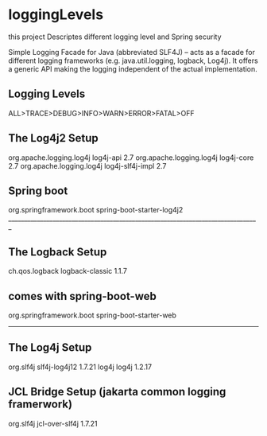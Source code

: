 # loggingLevels
this project Descriptes different logging level and Spring security

Simple Logging Facade for Java (abbreviated SLF4J) – acts as a facade for different logging frameworks (e.g. java.util.logging, logback, Log4j). It offers a generic API making the logging independent of the actual implementation.

Logging Levels
--------------

ALL>TRACE>DEBUG>INFO>WARN>ERROR>FATAL>OFF

The Log4j2 Setup
----------------

<dependency>
    <groupId>org.apache.logging.log4j</groupId>
    <artifactId>log4j-api</artifactId>
    <version>2.7</version>
</dependency>
<dependency>
    <groupId>org.apache.logging.log4j</groupId>
    <artifactId>log4j-core</artifactId>
    <version>2.7</version>
</dependency>
<dependency>
    <groupId>org.apache.logging.log4j</groupId>
    <artifactId>log4j-slf4j-impl</artifactId>
    <version>2.7</version>
</dependency>


Spring boot 
-----------


 <dependency>
            <groupId>org.springframework.boot</groupId>
            <artifactId>spring-boot-starter-log4j2</artifactId>
        </dependency>
  _______________________________________________________________________________

The Logback Setup
------------------

<dependency>
    <groupId>ch.qos.logback</groupId>
    <artifactId>logback-classic</artifactId>
    <version>1.1.7</version>
</dependency>


comes with spring-boot-web
----------------------------
 <dependency>
            <groupId>org.springframework.boot</groupId>
            <artifactId>spring-boot-starter-web</artifactId>
        </dependency>



-------------------------------------------------------------------------------------
The Log4j Setup
----------------

<dependency>
    <groupId>org.slf4j</groupId>
    <artifactId>slf4j-log4j12</artifactId>
    <version>1.7.21</version>
</dependency>
<dependency>
    <groupId>log4j</groupId>
    <artifactId>log4j</artifactId>
    <version>1.2.17</version>
</dependency>


JCL Bridge Setup (jakarta common logging framerwork)
----------------

<dependency>
    <groupId>org.slf4j</groupId>
    <artifactId>jcl-over-slf4j</artifactId>
    <version>1.7.21</version>
</dependency>


